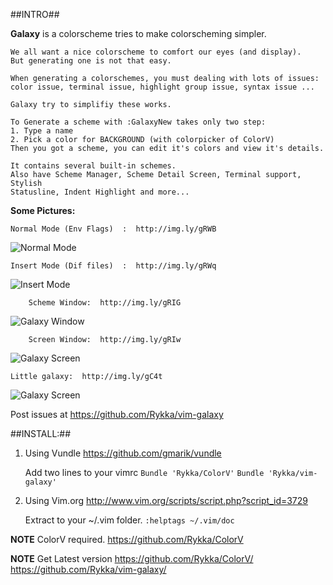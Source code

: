 ##INTRO##

**Galaxy** is a colorscheme tries to make colorscheming simpler.
    
    We all want a nice colorscheme to comfort our eyes (and display).
    But generating one is not that easy.

    When generating a colorschemes, you must dealing with lots of issues: 
    color issue, terminal issue, highlight group issue, syntax issue ...

    Galaxy try to simplifiy these works. 

    To Generate a scheme with :GalaxyNew takes only two step:
    1. Type a name 
    2. Pick a color for BACKGROUND (with colorpicker of ColorV)
    Then you got a scheme, you can edit it's colors and view it's details.
    
    It contains several built-in schemes.
    Also have Scheme Manager, Scheme Detail Screen, Terminal support, Stylish
    Statusline, Indent Highlight and more...

    
**Some Pictures:**
        
    Normal Mode (Env Flags)  :  http://img.ly/gRWB 
![Normal Mode](http://s3.amazonaws.com/imgly_production/4020613/large.png)

    Insert Mode (Dif files)  :  http://img.ly/gRWq
![Insert Mode](http://s3.amazonaws.com/imgly_production/4020602/large.png)
    
        Scheme Window:  http://img.ly/gRIG 
![Galaxy Window](http://s3.amazonaws.com/imgly_production/4019750/large.png)

        Screen Window:  http://img.ly/gRIw 
![Galaxy Screen](http://s3.amazonaws.com/imgly_production/4019740/large.png)

    Little galaxy:  http://img.ly/gC4t 
![Galaxy Screen](http://s3.amazonaws.com/imgly_production/3959597/large.png)


Post issues at https://github.com/Rykka/vim-galaxy

##INSTALL:##


1. Using Vundle  https://github.com/gmarik/vundle 

    Add two lines to your vimrc
    `Bundle 'Rykka/ColorV'` 
    `Bundle 'Rykka/vim-galaxy'` 

2. Using Vim.org http://www.vim.org/scripts/script.php?script_id=3729

    Extract to your ~/.vim folder.
    `:helptags ~/.vim/doc`
    
**NOTE**   ColorV required. https://github.com/Rykka/ColorV

**NOTE**   Get Latest version
           https://github.com/Rykka/ColorV/
           https://github.com/Rykka/vim-galaxy/
